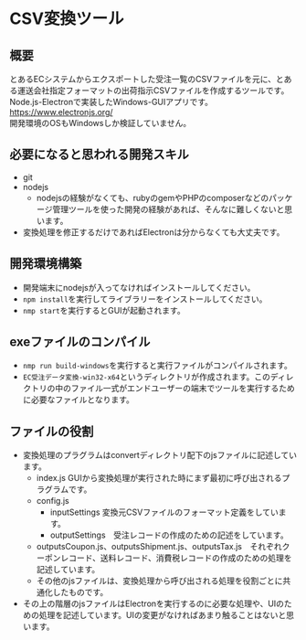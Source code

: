 # CSV変換ツール

## 概要
とあるECシステムからエクスポートした受注一覧のCSVファイルを元に、とある運送会社指定フォーマットの出荷指示CSVファイルを作成するツールです。<br>
Node.js-Electronで実装したWindows-GUIアプリです。https://www.electronjs.org/<br>
開発環境のOSもWindowsしか検証していません。

## 必要になると思われる開発スキル
- git
- nodejs
  - nodejsの経験がなくても、rubyのgemやPHPのcomposerなどのパッケージ管理ツールを使った開発の経験があれば、そんなに難しくないと思います。
- 変換処理を修正するだけであればElectronは分からなくても大丈夫です。

## 開発環境構築
- 開発端末にnodejsが入ってなければインストールしてください。
- `npm install`を実行してライブラリーをインストールしてください。
- `nmp start`を実行するとGUIが起動されます。

## exeファイルのコンパイル
- `nmp run build-windows`を実行すると実行ファイルがコンパイルされます。
- `EC受注データ変換-win32-x64`というディレクトリが作成されます。このディレクトリの中のファイル一式がエンドユーザーの端末でツールを実行するために必要なファイルとなります。

## ファイルの役割
- 変換処理のプラグラムはconvertディレクトリ配下のjsファイルに記述しています。
  - index.js GUIから変換処理が実行された時にまず最初に呼び出されるプラグラムです。
  - config.js　
    - inputSettings 変換元CSVファイルのフォーマット定義をしています。
    - outputSettings　受注レコードの作成のための記述をしています。
  - outputsCoupon.js、outputsShipment.js、outputsTax.js　それぞれクーポンレコード、送料レコード、消費税レコードの作成のための処理を記述しています。
  - その他のjsファイルは、変換処理から呼び出される処理を役割ごとに共通化したものです。
- その上の階層のjsファイルはElectronを実行するのに必要な処理や、UIのための処理を記述しています。UIの変更がなければあまり触ることはないと思います。

